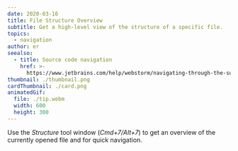 ```yaml
---
date: 2020-03-16
title: File Structure Overview
subtitle: Get a high-level view of the structure of a specific file.
topics:
  - navigation
author: er
seealso:
  - title: Source code navigation
    href: >-
      https://www.jetbrains.com/help/webstorm/navigating-through-the-source-code.html
thumbnail: ./thumbnail.png
cardThumbnail: ./card.png
animatedGif:
  file: ./tip.webm
  width: 600
  height: 300
---
```


Use the _Structure_ tool window (_Cmd+7/Alt+7_) to get an overview of
the currently opened file and for quick navigation.

